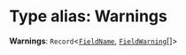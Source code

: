 # Type alias: Warnings

**Warnings**: `Record`<[`FieldName`](/en/auto-docs/form/types/FieldName.md), [`FieldWarning`](/en/auto-docs/form/types/FieldWarning.md)\[]>
